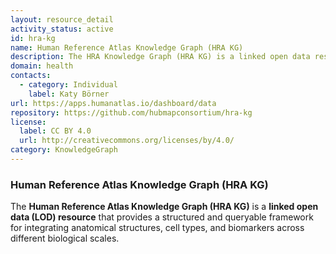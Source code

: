 ```yaml
---
layout: resource_detail
activity_status: active
id: hra-kg
name: Human Reference Atlas Knowledge Graph (HRA KG)
description: The HRA Knowledge Graph (HRA KG) is a linked open data resource that integrates anatomical structures, cell types, and biomarkers to support cross-scale biological queries.
domain: health
contacts:
  - category: Individual
    label: Katy Börner
url: https://apps.humanatlas.io/dashboard/data
repository: https://github.com/hubmapconsortium/hra-kg
license:
  label: CC BY 4.0
  url: http://creativecommons.org/licenses/by/4.0/
category: KnowledgeGraph
---
```


### Human Reference Atlas Knowledge Graph (HRA KG)

The **Human Reference Atlas Knowledge Graph (HRA KG)** is a **linked open data (LOD) resource** that provides a structured and queryable framework for integrating anatomical structures, cell types, and biomarkers across different biological scales.
